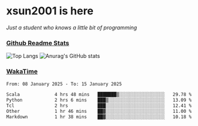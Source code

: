 # xsun2001 is here

*Just a student who knows a little bit of programming*

### [Github Readme Stats](https://github.com/anuraghazra/github-readme-stats)

![Top Langs](https://github-readme-stats.vercel.app/api/top-langs/?username=xsun2001&layout=compact&theme=radical) ![Anurag's GitHub stats](https://github-readme-stats.vercel.app/api?username=xsun2001&show_icons=true&theme=radical)

### [WakaTime](https://wakatime.com)

<!--START_SECTION:waka-->

```txt
From: 08 January 2025 - To: 15 January 2025

Scala             4 hrs 48 mins   ███████▒░░░░░░░░░░░░░░░░░   29.78 %
Python            2 hrs 6 mins    ███▒░░░░░░░░░░░░░░░░░░░░░   13.09 %
Tcl               2 hrs           ███░░░░░░░░░░░░░░░░░░░░░░   12.41 %
Other             1 hr 46 mins    ██▓░░░░░░░░░░░░░░░░░░░░░░   11.00 %
Markdown          1 hr 38 mins    ██▓░░░░░░░░░░░░░░░░░░░░░░   10.18 %
```

<!--END_SECTION:waka-->
